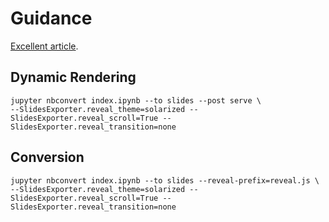 # Guidance
[Excellent article](https://medium.com/learning-machine-learning/present-your-data-science-projects-with-jupyter-slides-75f20735eb0f).

## Dynamic Rendering
```
jupyter nbconvert index.ipynb --to slides --post serve \
--SlidesExporter.reveal_theme=solarized --SlidesExporter.reveal_scroll=True --SlidesExporter.reveal_transition=none
```

## Conversion
```
jupyter nbconvert index.ipynb --to slides --reveal-prefix=reveal.js \
--SlidesExporter.reveal_theme=solarized --SlidesExporter.reveal_scroll=True --SlidesExporter.reveal_transition=none
```
